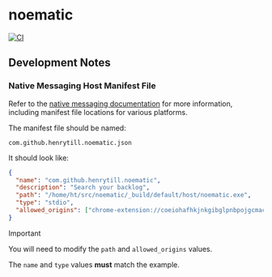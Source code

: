 # noematic

[![CI](https://github.com/henrytill/noematic/actions/workflows/ci.yml/badge.svg)](https://github.com/henrytill/noematic/actions/workflows/ci.yml)

## Development Notes

### Native Messaging Host Manifest File

Refer to the [native messaging documentation](https://developer.chrome.com/docs/extensions/mv3/nativeMessaging/) for more information, including manifest file locations for various platforms.

The manifest file should be named:
```
com.github.henrytill.noematic.json
```
It should look like:
```json
{
  "name": "com.github.henrytill.noematic",
  "description": "Search your backlog",
  "path": "/home/ht/src/noematic/_build/default/host/noematic.exe",
  "type": "stdio",
  "allowed_origins": ["chrome-extension://coeiohafhkjnkgibglpnbpojgcmacego/"]
}
```

> [!IMPORTANT]
> You will need to modify the `path` and `allowed_origins` values.
>
> The `name` and `type` values **must** match the example.
